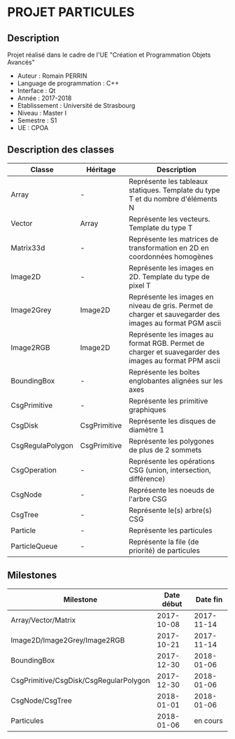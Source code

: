 # PROJET PARTICULES

## Description

Projet réalisé dans le cadre de l'UE "Création et Programmation Objets Avancés"

* Auteur : Romain PERRIN
* Language de programmation : C++
* Interface : Qt
* Année : 2017-2018
* Etablissement : Université de Strasbourg
* Niveau : Master I
* Semestre : S1
* UE : CPOA

## Description des classes

| **Classe** | **Héritage** | **Description** |
|--------|-------------|-------------|
| Array | - | Représente les tableaux statiques. Template du type T et du nombre d'éléments N |
| Vector | Array | Représente les vecteurs. Template du type T |
| Matrix33d | - | Représente les matrices de transformation en 2D en coordonnées homogènes |
| Image2D | - | Représente les images en 2D. Template du type de pixel T |
| Image2Grey | Image2D | Représente les images en niveau de gris. Permet de charger et sauvegarder des images au format PGM ascii |
| Image2RGB | Image2D | Représente les images au format RGB. Permet de charger et suavegarder des images au format PPM ascii |
| BoundingBox | - | Représente les boîtes englobantes alignées sur les axes |
| CsgPrimitive | - | Représente les primitive graphiques |
| CsgDisk | CsgPrimitive | Représente les disques de diamètre 1 |
| CsgRegulaPolygon | CsgPrimitive | Représente les polygones de plus de 2 sommets |
| CsgOperation | - | Représente les opérations CSG (union, intersection, différence) |
| CsgNode | - | Représente les noeuds de l'arbre CSG |
| CsgTree | - | Représente le(s) arbre(s) CSG |
| Particle | - | Représente les particules |
| ParticleQueue | - | Représente la file (de priorité) de particules |

## Milestones

| **Milestone** | **Date début** | **Date fin** |
|---------------|----------------|--------------|
| Array/Vector/Matrix | 2017-10-08 | 2017-11-14 |
| Image2D/Image2Grey/Image2RGB | 2017-10-21 | 2017-11-14 |
| BoundingBox | 2017-12-30 | 2018-01-06 |
| CsgPrimitive/CsgDisk/CsgRegularPolygon | 2017-12-30 | 2018-01-06 |
| CsgNode/CsgTree | 2018-01-01 | 2018-01-06 |
| Particules | 2018-01-06 | en cours |
